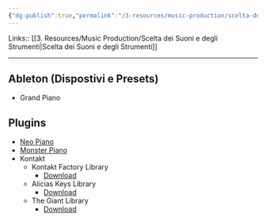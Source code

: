 ```yaml
---
{"dg-publish":true,"permalink":"/3-resources/music-production/scelta-dei-suoni-e-degli-strumenti-keys/","tags":["note"]}
---
```


Links:: [[3. Resources/Music Production/Scelta dei Suoni e degli Strumenti\|Scelta dei Suoni e degli Strumenti]]

---

## Ableton (Dispostivi e Presets)

- Grand Piano


## Plugins

- [Neo Piano](https://neovst.com/piano-one/)
- [Monster Piano](https://agushardiman.tv/monster-piano-v3-great-free-acoustic-piano-vst-with-multi-character/)
- Kontakt
	- Kontakt Factory Library
		- [Download](https://rutracker.net/forum/viewtopic.php?t=6264660)
	- Alicias Keys Library
		- [Download](https://rutracker.net/forum/viewtopic.php?t=4952072)
	- The Giant Library
		- [Download](https://rutracker.net/forum/viewtopic.php?t=5670712)





